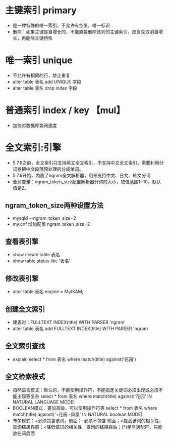 # 主键索引 primary
- 是一种特殊的唯一索引，不允许有空值，唯一标识
- 删除：如果主键是自增长的，不能直接删除该列的主键索引，应当先取消自增长，再删除主键特性

# 唯一索引 unique
- 不允许有相同的行，禁止重复
- alter table 表名 add UNIQUE 字段
- alter table 表名 drop index 字段

# 普通索引 index / key 【mul】
- 加快对数据库查询速度

# 全文索引:引擎
- 5.7.6之前，全文索引只支持英文全文索引，不支持中文全文索引，需要利用分词器把中文段落预处理拆分成单词。
- 5.7.6开始，内置了ngram全文解析器，用来支持中文、日文、韩文分词
- 全局变量：ngram_token_size配置解析器分词的大小，取值范围1~10，默认值是2。

## ngram_token_size两种设置方法
- mysqld --ngram_token_size=2
- my.cnf 增加配置 ngram_token_size=2

## 查看表引擎
- show create table 表名
- show table status like '表名'
## 修改表引擎
- alter table 表名 engine = MyISAM;
## 创建全文索引
- 建表时：FULLTEXT INDEX(title) WITH PARSER 'ngram'
- alter table 表名 add FULLTEXT INDEX(title) WITH PARSER 'ngram
## 全文索引查找
- explain select * from 表名 where match(title) against('花园')
## 全文检索模式
- 自然语言模式：默认的，不能使用操作符，不能指定关键词必须出现或必须不能出现等复杂 select * from 表名 where match(title) against('花园' IN NATURAL LANGUAGE MODE)
- BOOLEAN模式：更加高级，可以使用操作符等 select * from 表名 where match(title) against('+花园 -凤凰' IN NATURAL boolean MODE)
- 布尔模式：+必须包含该词，前面；-必须不包含 前面；>提高该词的相关性，查询结果靠前；<降低该词的相关性，查询的结果靠后；(*)星号通配符，只能放在词后面